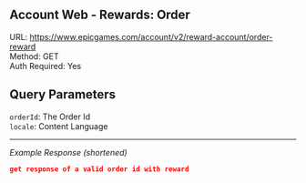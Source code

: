 ## Account Web - Rewards: Order

URL: https://www.epicgames.com/account/v2/reward-account/order-reward \
Method: GET \
Auth Required: Yes

## Query Parameters

`orderId`: The Order Id <br/>
`locale`: Content Language

---

_Example Response (shortened)_

```json
get response of a valid order id with reward
```
